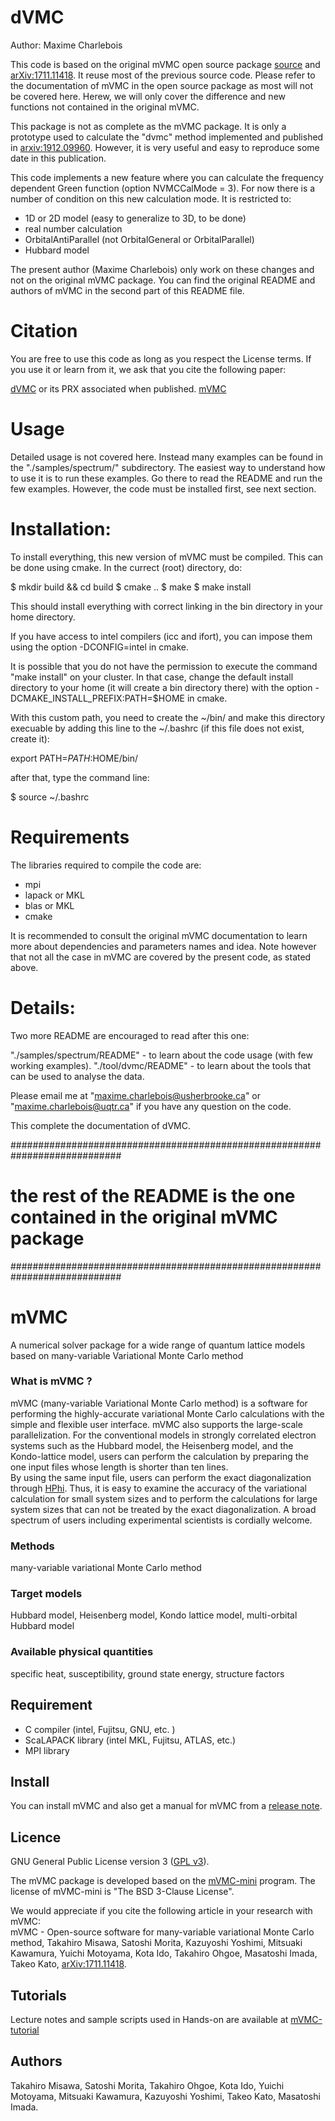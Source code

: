 # dVMC

Author: Maxime Charlebois

This code is based on the original mVMC open source package 
[source](https://github.com/issp-center-dev/mVMC) 
and [arXiv:1711.11418](https://arxiv.org/abs/1711.11418).
It reuse most of the previous source code. Please refer to 
the documentation of mVMC in the open source package
as most will not be covered here. Herew, we will only cover the 
difference and new functions not contained in the original mVMC.

This package is not as complete as the mVMC package.
It is only a prototype used to calculate the "dvmc" method implemented
and published in [arxiv:1912.09960](https://arxiv.org/abs/1912.09960).
However, it is very useful and easy to reproduce some date in this
publication.

This code implements a new feature where you can calculate the 
frequency dependent Green function (option NVMCCalMode = 3). 
For now there is a number of condition on this 
new calculation mode. It is restricted to:
- 1D or 2D model (easy to generalize to 3D, to be done)
- real number calculation
- OrbitalAntiParallel (not OrbitalGeneral or OrbitalParallel)
- Hubbard model

The present author (Maxime Charlebois) only work on these changes
and not on the original mVMC package. You can find the original README
and authors of mVMC in the second part of this README file. 

# Citation

You are free to use this code as long as you respect the License terms.
If you use it or learn from it, we ask that you cite the following paper:

[dVMC](https://arxiv.org/abs/1912.09960) or its PRX associated when published.
[mVMC](https://doi.org/10.1016/j.cpc.2018.08.014)

# Usage

Detailed usage is not covered here. Instead many examples can be found
in the "./samples/spectrum/" subdirectory. The easiest way to understand
how to use it is to run these examples. Go there to read the README
and run the few examples. However, the code must be installed first,
see next section.

# Installation:

To install everything, this new version of mVMC must be compiled. 
This can be done using cmake. In the currect (root) directory, do:

$ mkdir build && cd build
$ cmake ..
$ make 
$ make install

This should install everything with correct linking in the bin directory 
in your home directory. 

If you have access to intel compilers (icc and ifort), you can impose them 
using the option -DCONFIG=intel in cmake.

It is possible that you do not have the permission to
execute the command "make install" on your cluster.
In that case, change the default install directory
to your home (it will create a bin directory there)
with the option -DCMAKE_INSTALL_PREFIX:PATH=$HOME in cmake.

With this custom path, you need to create the ~/bin/ and make this 
directory execuable by adding this line to the ~/.bashrc 
(if this file does not exist, create it):

export PATH=$PATH:$HOME/bin/

after that, type the command line:

$ source ~/.bashrc 


# Requirements

The libraries required to compile the code are:
- mpi
- lapack or MKL
- blas or MKL
- cmake

It is recommended to consult the original mVMC documentation to learn
more about dependencies and parameters names and idea. Note however that
not all the case in mVMC are covered by the present code, as stated above.


# Details:

Two more README are encouraged to read after this one:

"./samples/spectrum/README" - to learn about the code usage (with few working examples).
"./tool/dvmc/README"        - to learn about the tools that can be used to analyse the data.

Please email me at "maxime.charlebois@usherbrooke.ca" or "maxime.charlebois@uqtr.ca" 
if you have any question on the code. 

This complete the documentation of dVMC.


############################################################################
# the rest of the README is the one contained in the original mVMC package #
############################################################################


# mVMC

A numerical solver package for a wide range of quantum lattice models based on many-variable Variational Monte Carlo method

### What is mVMC ?

mVMC (many-variable Variational Monte Carlo method)
is a software for performing the highly-accurate 
variational Monte Carlo calculations
with the simple and flexible user interface.
mVMC also supports the large-scale parallelization.
For the conventional models in strongly correlated electron systems such as the Hubbard model, the Heisenberg model, and the Kondo-lattice model,
users can perform the calculation by preparing the one input files whose length is shorter than ten lines.  
By using the same input file, users can perform the exact diagonalization through [HPhi](https://github.com/QLMS/HPhi/releases).
Thus, it is easy to examine the accuracy of the variational calculation for small system sizes
and to perform the calculations 
for large system sizes that can not be treated 
by the exact diagonalization.
A broad spectrum of users including experimental scientists is cordially welcome.


### Methods

many-variable variational Monte Carlo method


### Target models

Hubbard model, Heisenberg model, Kondo lattice model, multi-orbital Hubbard model

### Available physical quantities

specific heat, susceptibility, ground state energy, structure factors


## Requirement

- C compiler (intel, Fujitsu, GNU, etc. ) 
- ScaLAPACK library (intel MKL, Fujitsu, ATLAS, etc.) 
- MPI library

## Install

You can install mVMC and also get a manual for mVMC from a [release note](https://github.com/issp-center-dev/mVMC/releases).


## Licence

GNU General Public License version 3 ([GPL v3](http://www.gnu.org/licenses/gpl-3.0.en.html)). 

The mVMC package is developed based on the [mVMC-mini](https://github.com/fiber-miniapp/mVMC-mini) program. The license of mVMC-mini is "The BSD 3-Clause License".

We would appreciate if you cite the following article in your research with mVMC:  
mVMC - Open-source software for many-variable variational Monte Carlo method, Takahiro Misawa, Satoshi Morita, Kazuyoshi Yoshimi, Mitsuaki Kawamura, Yuichi Motoyama, Kota Ido, Takahiro Ohgoe, Masatoshi Imada, Takeo Kato, [arXiv:1711.11418](https://arxiv.org/abs/1711.11418).

## Tutorials

Lecture notes and sample scripts used in Hands-on
are available at [mVMC-tutorial](https://github.com/issp-center-dev/mVMC-tutorial)

## Authors

Takahiro Misawa, Satoshi Morita, Takahiro Ohgoe, Kota Ido, Yuichi Motoyama, Mitsuaki Kawamura, Kazuyoshi Yoshimi, Takeo Kato, Masatoshi Imada.
